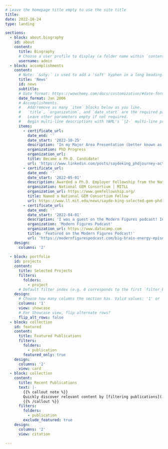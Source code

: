 ```yaml
---
# Leave the homepage title empty to use the site title
title:
date: 2022-10-24
type: landing

sections:
  - block: about.biography
    id: about
    content:
      title: Biography
      # Choose a user profile to display (a folder name within `content/authors/`)
      username: admin
  - block: accomplishments
    content:
      # Note: `&shy;` is used to add a 'soft' hyphen in a long heading.
      title: 'News'
      id: news
      subtitle:
      # Date format: https://wowchemy.com/docs/customization/#date-format
      date_format: Jan 2006
      # Accomplishments.
      #   Add/remove as many `item` blocks below as you like.
      #   `title`, `organization`, and `date_start` are the required parameters.
      #   Leave other parameters empty if not required.
      #   Begin multi-line descriptions with YAML's `|2-` multi-line prefix.
      items:
        - certificate_url: 
          date_end: ''
          date_start: '2022-10-25'
          description: 'In my Major Area Presentation (better known as a proposal), I presented an overivew of my progress thus far toward my dissertation. Specifically, I highlighted key research in the literature, presented my research study on the perceptions of mental health counselors on the use of AI for deception detection in therapeutic settings, and disscussed future studies, and my completion timeline.'
          organization: PhD Progress
          organization_url: 
          title: Became a Ph.D. Candidate!
          url: 'https://www.linkedin.com/posts/saydeking_phdjourney-activity-6991044883654303744-8LQ1?utm_source=share&utm_medium=member_desktop'
        - certificate_url: 
          date_end: ''
          date_start: '2022-05-01'
          description: Awarded a Ph.D. Employer Fellowship from the National GEM Consortium sponsored by the MIT Lincoln Laboratory.
          organization: National GEM Consortium | MITLL
          organization_url: https://www.gemfellowship.org/
          title: Named a National GEM Consortium Fellow
          url: https://www.ll.mit.edu/news/sayde-king-selected-gem-phd-fellowship-lincoln-laboratory
        - certificate_url: 
          date_end: ''
          date_start: '2022-04-01'
          description: 'I was a guest on the Modern Figures podcast! In my episode, Big Brain Energy, I discuss my PhD journey and how the Modern Figures Podcast played a critical role. Have a listen!'
          organization: 'Modern Figures Podcast'
          organization_url: https://www.datacamp.com
          title: 'Featured on the Modern Figures Podcast!'
          url: 'https://modernfigurespodcast.com/big-brain-energy-episode-038/'
    design:
      columns: '2'
      
  - block: portfolio
    id: projects
    content:
      title: Selected Projects
      filters:
        folders:
          - project
      # Default filter index (e.g. 0 corresponds to the first `filter_button` instance below)
    design:
      # Choose how many columns the section has. Valid values: '1' or '2'.
      columns: '1'
      view: showcase
      # For Showcase view, flip alternate rows?
      flip_alt_rows: false
  - block: collection
    id: featured
    content:
      title: Featured Publications
      filters:
        folders:
          - publication
        featured_only: true
    design:
      columns: '2'
      view: card
  - block: collection
    content:
      title: Recent Publications
      text: |-
        {{% callout note %}}
        Quickly discover relevant content by [filtering publications](./publication/).
        {{% /callout %}}
      filters:
        folders:
          - publication
        exclude_featured: true
    design:
      columns: '2'
      view: citation

---
```

